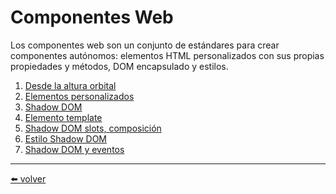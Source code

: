 # Componentes Web

Los componentes web son un conjunto de estándares para crear componentes autónomos: elementos HTML personalizados con sus propias propiedades y métodos, DOM encapsulado y estilos.

1.  [Desde la altura orbital]()
2.  [Elementos personalizados]()
3.  [Shadow DOM]()
4.  [Elemento template]()
5.  [Shadow DOM slots, composición](https://github.com/VictorHugoAguilar/javascript-interview-questions-explained/blob/main/theory-web-components/slots-composition/readme.md)
6.  [Estilo Shadow DOM]()
7.  [Shadow DOM y eventos]()


---
[⬅️ volver](https://github.com/VictorHugoAguilar/javascript-interview-questions-explained/blob/main/readme.md)
